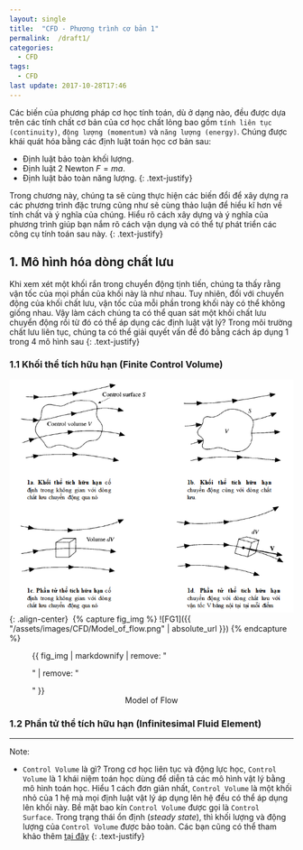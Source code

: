 ```yaml
---
layout: single
title:  "CFD - Phương trình cơ bản 1"
permalink:  /draft1/
categories: 
  - CFD
tags:
  - CFD
last update: 2017-10-28T17:46
---
```

Các biến của phương pháp cơ học tính toán, dù ở dạng nào, đều được dựa trên các tính chất cơ bản của cơ học chất lỏng bao gồm `tính liên tục (continuity)`, `động lượng (momentum)` và `năng lượng (energy)`. Chúng được khái quát hóa bằng các định luật toán học cơ bản sau:
  - Định luật bảo toàn khối lượng.
  - Định luật 2 Newton $F = ma$.
  - Định luật bảo toàn năng lượng.
{: .text-justify}

Trong chương này, chúng ta sẽ cùng thực hiện các biến đổi để xây dựng ra các phương trình đặc trưng cũng như sẽ cùng thảo luận để hiểu kĩ hơn về tính chất và ý nghĩa của chúng. Hiểu rõ cách xây dựng và ý nghĩa của phương trình giúp bạn nắm rõ cách vận dụng và có thể tự phát triển các công cụ tính toán sau này.
{: .text-justify}

## 1. Mô hình hóa dòng chất lưu

Khi xem xét một khối rắn trong chuyển động tịnh tiến, chúng ta thấy rằng vận tốc của mọi phần của khối này là như nhau. Tuy nhiên, đối với chuyển động của khối chất lưu, vận tốc của mỗi phần trong khối này có thể không giống nhau. Vậy làm cách chúng ta có thể quan sát một khối chất lưu chuyển động rồi từ đó có thể áp dụng các định luật vật lý? Trong môi trường chất lưu liên tục, chúng ta có thể giải quyết vấn đề đó bằng cách áp dụng 1 trong 4 mô hình sau
{: .text-justify}

### 1.1 Khối thể tích hữu hạn (Finite Control Volume)

![image-center](/assets/images/CFD/Model_of_flow.png){: .align-center}
<img src="{{ site.url }}{{ site.baseurl }}/assets/images/CFD/Model_of_flow.png" alt="">
{% capture fig_img %}
![FG1]({{ "/assets/images/CFD/Model_of_flow.png" | absolute_url }})
{% endcapture %}

<figure>
  {{ fig_img | markdownify | remove: "<p>" | remove: "</p>" }}
  <figcaption align=center>Model of Flow</figcaption>
</figure>

### 1.2 Phần tử thể tích hữu hạn (Infinitesimal Fluid Element)


---
Note:
  - `Control Volume` là gì? Trong cơ học liên tục và động lực học, `Control Volume` là 1 khái niệm toán học dùng để diễn tả các mô hình vật lý bằng mô hình toán học. Hiểu 1 cách đơn giản nhất, `Control Volume` là một khối nhỏ của 1 hệ mà mọi định luật vật lý áp dụng lên hệ đều có thể áp dụng lên khối này. Bề mặt bao kín `Control Volume` được gọi là `Control Surface`. Trong trạng thái ổn định (*steady state*), thì khối lượng và động lượng của `Control Volume` được bảo toàn. Các bạn cũng có thể tham khảo thêm [tại đây](https://en.wikipedia.org/wiki/Control_volume)
  {: .text-justify}